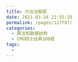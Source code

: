 ```yaml
---
title: 分治法解题
date: 2021-03-24 21:55:29
permalink: /pages/127f87/
categories:
  - 算法和数据结构
  - CMU硕士经典100题
tags:
  - 
---
```

